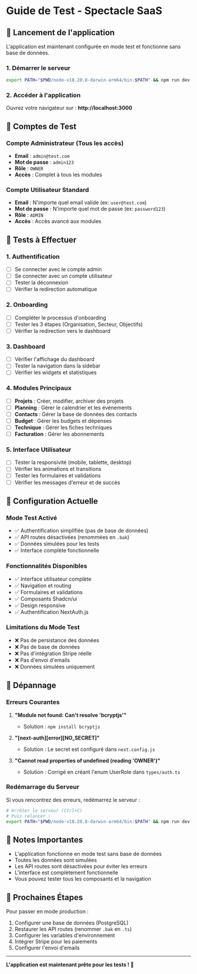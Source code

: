 # Guide de Test - Spectacle SaaS

## 🚀 Lancement de l'application

L'application est maintenant configurée en mode test et fonctionne sans base de données.

### 1. Démarrer le serveur

```bash
export PATH="$PWD/node-v18.20.8-darwin-arm64/bin:$PATH" && npm run dev
```

### 2. Accéder à l'application

Ouvrez votre navigateur sur : **http://localhost:3000**

## 🔐 Comptes de Test

### Compte Administrateur (Tous les accès)
- **Email** : `admin@test.com`
- **Mot de passe** : `admin123`
- **Rôle** : `OWNER`
- **Accès** : Complet à tous les modules

### Compte Utilisateur Standard
- **Email** : N'importe quel email valide (ex: `user@test.com`)
- **Mot de passe** : N'importe quel mot de passe (ex: `password123`)
- **Rôle** : `ADMIN`
- **Accès** : Accès avancé aux modules

## 🧪 Tests à Effectuer

### 1. Authentification
- [ ] Se connecter avec le compte admin
- [ ] Se connecter avec un compte utilisateur
- [ ] Tester la déconnexion
- [ ] Vérifier la redirection automatique

### 2. Onboarding
- [ ] Compléter le processus d'onboarding
- [ ] Tester les 3 étapes (Organisation, Secteur, Objectifs)
- [ ] Vérifier la redirection vers le dashboard

### 3. Dashboard
- [ ] Vérifier l'affichage du dashboard
- [ ] Tester la navigation dans la sidebar
- [ ] Vérifier les widgets et statistiques

### 4. Modules Principaux
- [ ] **Projets** : Créer, modifier, archiver des projets
- [ ] **Planning** : Gérer le calendrier et les événements
- [ ] **Contacts** : Gérer la base de données des contacts
- [ ] **Budget** : Gérer les budgets et dépenses
- [ ] **Technique** : Gérer les fiches techniques
- [ ] **Facturation** : Gérer les abonnements

### 5. Interface Utilisateur
- [ ] Tester la responsivité (mobile, tablette, desktop)
- [ ] Vérifier les animations et transitions
- [ ] Tester les formulaires et validations
- [ ] Vérifier les messages d'erreur et de succès

## 🔧 Configuration Actuelle

### Mode Test Activé
- ✅ Authentification simplifiée (pas de base de données)
- ✅ API routes désactivées (renommées en `.bak`)
- ✅ Données simulées pour les tests
- ✅ Interface complète fonctionnelle

### Fonctionnalités Disponibles
- ✅ Interface utilisateur complète
- ✅ Navigation et routing
- ✅ Formulaires et validations
- ✅ Composants Shadcn/ui
- ✅ Design responsive
- ✅ Authentification NextAuth.js

### Limitations du Mode Test
- ❌ Pas de persistance des données
- ❌ Pas de base de données
- ❌ Pas d'intégration Stripe réelle
- ❌ Pas d'envoi d'emails
- ❌ Données simulées uniquement

## 🐛 Dépannage

### Erreurs Courantes

1. **"Module not found: Can't resolve 'bcryptjs'"**
   - Solution : `npm install bcryptjs`

2. **"[next-auth][error][NO_SECRET]"**
   - Solution : Le secret est configuré dans `next.config.js`

3. **"Cannot read properties of undefined (reading 'OWNER')"**
   - Solution : Corrigé en créant l'enum UserRole dans `types/auth.ts`

### Redémarrage du Serveur
Si vous rencontrez des erreurs, redémarrez le serveur :
```bash
# Arrêter le serveur (Ctrl+C)
# Puis relancer :
export PATH="$PWD/node-v18.20.8-darwin-arm64/bin:$PATH" && npm run dev
```

## 📝 Notes Importantes

- L'application fonctionne en mode test sans base de données
- Toutes les données sont simulées
- Les API routes sont désactivées pour éviter les erreurs
- L'interface est complètement fonctionnelle
- Vous pouvez tester tous les composants et la navigation

## 🎯 Prochaines Étapes

Pour passer en mode production :
1. Configurer une base de données (PostgreSQL)
2. Restaurer les API routes (renommer `.bak` en `.ts`)
3. Configurer les variables d'environnement
4. Intégrer Stripe pour les paiements
5. Configurer l'envoi d'emails

---

**L'application est maintenant prête pour les tests ! 🎉**

